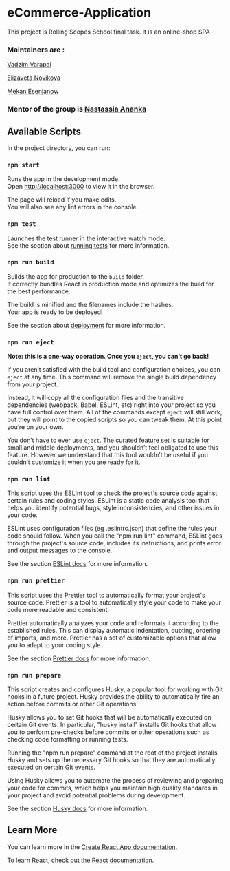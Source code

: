 # eCommerce-Application

This project is Rolling Scopes School final task.
It is an online-shop SPA

### Maintainers are :

[Vadzim Varapai](https://github.com/sergpet93)

[Elizaveta Novikova](https://github.com/kotangenss)

[Mekan Esenjanow](https://github.com/MekanEs)

### Mentor of the group is [Nastassia Ananka](https://github.com/anast-ananko)

## Available Scripts

In the project directory, you can run:

### `npm start`

Runs the app in the development mode.\
Open [http://localhost:3000](http://localhost:3000) to view it in the browser.

The page will reload if you make edits.\
You will also see any lint errors in the console.

### `npm test`

Launches the test runner in the interactive watch mode.\
See the section about [running tests](https://facebook.github.io/create-react-app/docs/running-tests) for more information.

### `npm run build`

Builds the app for production to the `build` folder.\
It correctly bundles React in production mode and optimizes the build for the best performance.

The build is minified and the filenames include the hashes.\
Your app is ready to be deployed!

See the section about [deployment](https://facebook.github.io/create-react-app/docs/deployment) for more information.

### `npm run eject`

**Note: this is a one-way operation. Once you `eject`, you can’t go back!**

If you aren’t satisfied with the build tool and configuration choices, you can `eject` at any time. This command will remove the single build dependency from your project.

Instead, it will copy all the configuration files and the transitive dependencies (webpack, Babel, ESLint, etc) right into your project so you have full control over them. All of the commands except `eject` will still work, but they will point to the copied scripts so you can tweak them. At this point you’re on your own.

You don’t have to ever use `eject`. The curated feature set is suitable for small and middle deployments, and you shouldn’t feel obligated to use this feature. However we understand that this tool wouldn’t be useful if you couldn’t customize it when you are ready for it.

### `npm run lint`

This script uses the ESLint tool to check the project's source code against certain rules and coding styles. ESLint is a static code analysis tool that helps you identify potential bugs, style inconsistencies, and other issues in your code.

ESLint uses configuration files (eg .eslintrc.json) that define the rules your code should follow. When you call the "npm run lint" command, ESLint goes through the project's source code, includes its instructions, and prints error and output messages to the console.

See the section [ESLint docs](https://eslint.org/docs/latest/) for more information.

### `npm run prettier`

This script uses the Prettier tool to automatically format your project's source code. Prettier is a tool to automatically style your code to make your code more readable and consistent.

Prettier automatically analyzes your code and reformats it according to the established rules. This can display automatic indentation, quoting, ordering of imports, and more. Prettier has a set of customizable options that allow you to adapt to your coding style.

See the section [Prettier docs](https://prettier.io/docs/en/) for more information.

### `npm run prepare`

This script creates and configures Husky, a popular tool for working with Git hooks in a future project. Husky provides the ability to automatically fire an action before commits or other Git operations.

Husky allows you to set Git hooks that will be automatically executed on certain Git events. In particular, "husky install" installs Git hooks that allow you to perform pre-checks before commits or other operations such as checking code formatting or running tests.

Running the "npm run prepare" command at the root of the project installs Husky and sets up the necessary Git hooks so that they are automatically executed on certain Git events.

Using Husky allows you to automate the process of reviewing and preparing your code for commits, which helps you maintain high quality standards in your project and avoid potential problems during development.

See the section [Husky docs](https://typicode.github.io/husky/) for more information.

## Learn More

You can learn more in the [Create React App documentation](https://facebook.github.io/create-react-app/docs/getting-started).

To learn React, check out the [React documentation](https://reactjs.org/).
